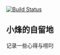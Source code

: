 [![Build Status](https://travis-ci.org/wisfern/wisfern.github.io.svg?branch=hexo)](https://travis-ci.org/wisfern/wisfern.github.io)

## 小烽的自留地

记录一些心得与唠叼